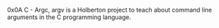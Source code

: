 0x0A C - Argc, argv is a Holberton project to teach about command line arguments in the C programming language.
